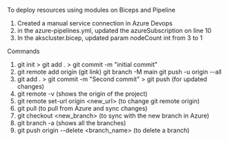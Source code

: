 To deploy resources using modules on Biceps and Pipeline
1. Created a manual service connection in Azure Devops
2. in the azure-pipelines.yml, updated the azureSubscription on line 10 
3. In the akscluster.bicep, updated param nodeCount int from 3 to 1 



Commands
1. git init >  git add . > git commit -m "initial commit" 
2. git remote add origin (git link) 
   git branch -M main 
   git push -u origin --all
3. git add . > git commit -m "Second commit" > git push (for updated changes)
4. git remote -v (shows the origin of the project)
5. git remote set-url origin <new_url> (to change git remote origin)
6. git pull (to pull from Azure and sync changes)
7. git checkout <new_branch> (to sync with the new branch in Azure) 
8. git branch -a (shows all the branches)
9. git push origin --delete <branch_name> (to delete a branch)
